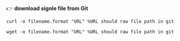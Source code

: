 :point_right: __download signle file from Git__
```github
curl -o filename.format "URL" %URL should raw file path in git
```
```github
wget -o filename.format "URL" %URL should raw file path in git
```
